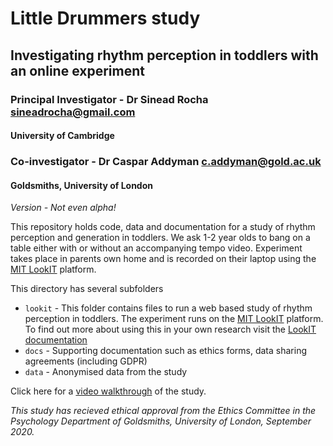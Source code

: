 # Little Drummers study
## Investigating rhythm perception in toddlers with an online experiment
### Principal Investigator - Dr Sinead Rocha <sineadrocha@gmail.com>
#### University of Cambridge

### Co-investigator - Dr Caspar Addyman <c.addyman@gold.ac.uk> 
#### Goldsmiths, University of London

_Version - Not even alpha!_

This repository holds code, data and documentation for a study of rhythm perception and generation in toddlers. We ask 1-2 year olds to bang on a table either with or without an accompanying tempo video. Experiment takes place in parents own home and is recorded on their laptop using the [MIT LookIT](https://lookit.mit.edu) platform. 



This directory has several subfolders
* `lookit` -  This folder contains files to run a web based study of rhythm perception in toddlers. The experiment runs on the [MIT LookIT](https://lookit.mit.edu) platform. To find out more about using this in your own research visit the [LookIT documentation](https://lookit.readthedocs.io/en/develop/)
* `docs` - Supporting documentation such as ethics forms, data sharing agreements (including GDPR) 
* `data` - Anonymised data from the study


Click here for a [video walkthrough](https://goldsmiths.cloud.panopto.eu/Panopto/Pages/Viewer.aspx?id=48e290d9-fe70-4180-a29d-ac840101c2cd) of the study.


_This study has recieved ethical approval from the Ethics Committee in the Psychology Department of Goldsmiths, University of London, September 2020._
